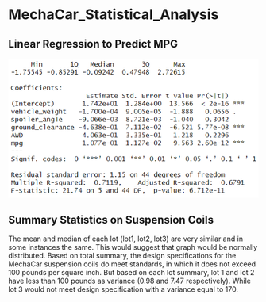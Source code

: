 # MechaCar_Statistical_Analysis

## Linear Regression to Predict MPG
![Results from Deliverable 1](ResultsChallenge1.PNG)

## Summary Statistics on Suspension Coils

The mean and median of each lot (lot1, lot2, lot3) are very similar and in some instances the same. This would suggest that graph would be normally distributed.
Based on total summary, the design specifications for the MechaCar suspension coils do meet standards, in which it does not exceed 100 pounds per square inch.
But based on each lot summary, lot 1 and lot 2 have less than 100 pounds as variance (0.98 and 7.47 respectively). While lot 3 would not meet design specification with a variance equal to 170.

